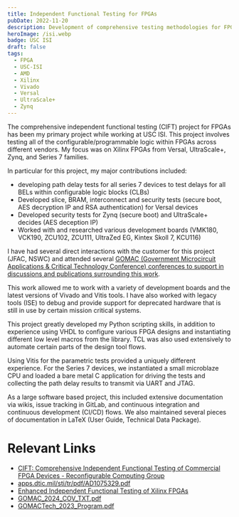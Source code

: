 ```yaml
---
title: Independent Functional Testing for FPGAs
pubDate: 2022-11-20
description: Development of comprehensive testing methodologies for FPGA designs to ensure functional correctness and reliability
heroImage: /isi.webp
badge: USC ISI
draft: false
tags:
  - FPGA
  - USC-ISI
  - AMD
  - Xilinx
  - Vivado
  - Versal
  - UltraScale+
  - Zynq
---
```


The comprehensive independent functional testing (CIFT) project for FPGAs has been my primary project while working at USC ISI. This project involves testing all of the configurable/programmable logic within FPGAs across different vendors. My focus was on Xilinx FPGAs from Versal, UltraScale+, Zynq, and Series 7 families.

In particular for this project, my major contributions included:
- developing path delay tests for all series 7 devices to test delays for all BELs within configurable logic blocks (CLBs)
- Developed slice, BRAM, interconnect and security tests (secure boot, AES decryption IP and RSA authentication) for Versal devices
- Developed security tests for Zynq (secure boot) and UltraScale+ decides (AES deception IP)
- Worked with and researched various development boards (VMK180, VCK190, ZCU102, ZCU111, UltraZed EG, Kintex Skoll 7, KCU116)

I have had several direct interactions with the customer for this project (JFAC, NSWC) and attended several [GOMAC (Government Microcircuit Applications & Critical Technology Conference) conferences to support in discussions and publications surrounding this work](https://www.gomactech.net/). 

This work allowed me to work with a variety of development boards and the latest versions of Vivado and Vitis tools. I have also worked with legacy tools (ISE) to debug and provide support for deprecated hardware that is still in use by certain mission critical systems.

This project greatly developed my Python scripting skills, in addition to experience using VHDL to configure various FPGA designs and instantiating different low level macros from the library. TCL was also used extensively to automate certain parts of the design tool flows.

Using Vitis for the parametric tests provided a uniquely different experience. For the Series 7 devices, we instantiated a small microblaze CPU and loaded a bare metal C application for driving the tests and collecting the path delay results to transmit via UART and JTAG.

As a large software based project, this included extensive documentation via wikis, issue tracking in GitLab, and continuous integration and continuous development (CI/CD) flows. We also maintained several pieces of documentation in LaTeX (User Guide, Technical Data Package).

# Relevant Links
- [CIFT: Comprehensive Independent Functional Testing of Commercial FPGA Devices - Reconfigurable Computing Group](https://www.isi.edu/research-groups-rcg/projects/current-projects/cift/)
- [apps.dtic.mil/sti/tr/pdf/AD1075329.pdf](https://apps.dtic.mil/sti/tr/pdf/AD1075329.pdf)
- [Enhanced Independent Functional Testing of Xilinx FPGAs](https://apps.dtic.mil/sti/citations/AD1075329)
- [GOMAC_2024_COV_TXT.pdf](https://www.gomactech.net/2024/assets/pdf/GOMAC_2024_COV_TXT.pdf)
- [GOMACTech_2023_Program.pdf](https://www.gomactech.net/assets/pdf/GOMACTech_2023_Program.pdf)

<!--
This project focuses on developing independent functional testing methodologies for FPGA designs, addressing the critical need for comprehensive verification in reconfigurable computing applications. The work emphasizes creating robust testing frameworks that can validate FPGA functionality across different operating conditions and use cases.

## Project Overview

Independent functional testing for FPGAs involves developing testing methodologies that can verify the correctness of FPGA implementations without relying on the original design specifications. This approach is particularly important for:

- **Security Applications**: Verifying that FPGA designs haven't been compromised or contain unintended functionality
- **Third-Party Verification**: Validating FPGA implementations from external vendors
- **Design Validation**: Ensuring FPGA designs meet functional requirements across all operating conditions
- **Reliability Assessment**: Determining the robustness of FPGA implementations under various stress conditions

## Technical Approach

### Test Generation Strategies

The project employs multiple test generation approaches:

- **Automatic Test Pattern Generation (ATPG)**: Systematic generation of test vectors for comprehensive coverage
- **Random Testing**: Statistical approach to uncover corner cases and unexpected behaviors
- **Directed Testing**: Targeted tests for specific functionality and edge cases
- **Stress Testing**: Evaluation under extreme operating conditions

### Verification Methodologies

Key verification techniques include:

- **Functional Coverage Analysis**: Ensuring all functionality is properly tested
- **Code Coverage Metrics**: Measuring the completeness of test execution
- **Assertion-Based Verification**: Using formal properties to validate behavior
- **Cross-Reference Testing**: Comparing against reference implementations

## Applications

This testing methodology is applicable to:

### Security-Critical Systems
- Verification of cryptographic implementations
- Detection of hardware trojans and malicious modifications
- Validation of secure communication protocols

### High-Reliability Applications
- Aerospace and defense systems
- Medical device implementations
- Industrial control systems
- Automotive safety systems

### Commercial FPGA Validation
- Third-party IP core verification
- Supply chain security validation
- Quality assurance for FPGA products

## Key Contributions

### Comprehensive Testing Framework
Development of a systematic approach to FPGA functional testing that covers multiple verification dimensions.

### Automated Test Generation
Implementation of automated tools for generating comprehensive test suites without manual specification of test cases.

### Security-Focused Validation
Specialized testing approaches for detecting malicious modifications and ensuring design integrity.

### Performance Impact Assessment
Evaluation of how testing methodologies affect FPGA performance and resource utilization.

## Technical Challenges

The project addresses several key challenges:

- **Test Completeness**: Ensuring comprehensive coverage without exhaustive testing
- **Scalability**: Developing methods that scale to large, complex FPGA designs
- **Automation**: Minimizing manual effort while maintaining test quality
- **Performance**: Balancing thorough testing with practical time constraints

## Tools and Technologies

The implementation leverages:

- **FPGA Development Tools**: Xilinx Vivado, Intel Quartus for design and synthesis
- **Verification Languages**: SystemVerilog and UVM for testbench development
- **Formal Verification**: Tools for property checking and formal analysis
- **Custom Testing Framework**: Specialized tools developed for independent testing

## Results and Impact

The testing methodology has demonstrated:

- **Improved Detection Rates**: Higher success in identifying functional errors and security vulnerabilities
- **Reduced Time-to-Market**: Faster validation cycles through automated testing
- **Enhanced Reliability**: Better confidence in FPGA implementation correctness
- **Security Assurance**: Improved ability to detect malicious modifications

## Future Directions

Ongoing development includes:

- **Machine Learning Integration**: Using AI techniques to improve test generation and analysis
- **Cloud-Based Testing**: Scalable testing infrastructure for large-scale validation
- **Real-Time Testing**: Methods for testing FPGAs during operation
- **Cross-Platform Validation**: Testing methodologies that work across different FPGA families

This research contributes to the broader goal of ensuring reliable and secure FPGA implementations in critical applications, providing tools and methodologies that can be applied across various industries and use cases.
-->